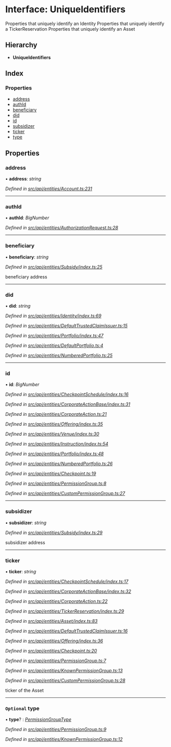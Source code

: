 # Interface: UniqueIdentifiers

Properties that uniquely identify an Identity
Properties that uniquely identify a TickerReservation
Properties that uniquely identify an Asset

## Hierarchy

* **UniqueIdentifiers**

## Index

### Properties

* [address](uniqueidentifiers.md#address)
* [authId](uniqueidentifiers.md#authid)
* [beneficiary](uniqueidentifiers.md#beneficiary)
* [did](uniqueidentifiers.md#did)
* [id](uniqueidentifiers.md#id)
* [subsidizer](uniqueidentifiers.md#subsidizer)
* [ticker](uniqueidentifiers.md#ticker)
* [type](uniqueidentifiers.md#optional-type)

## Properties

###  address

• **address**: *string*

*Defined in [src/api/entities/Account.ts:231](https://github.com/PolymathNetwork/polymesh-sdk/blob/4f2fd432/src/api/entities/Account.ts#L231)*

___

###  authId

• **authId**: *BigNumber*

*Defined in [src/api/entities/AuthorizationRequest.ts:28](https://github.com/PolymathNetwork/polymesh-sdk/blob/4f2fd432/src/api/entities/AuthorizationRequest.ts#L28)*

___

###  beneficiary

• **beneficiary**: *string*

*Defined in [src/api/entities/Subsidy/index.ts:25](https://github.com/PolymathNetwork/polymesh-sdk/blob/4f2fd432/src/api/entities/Subsidy/index.ts#L25)*

beneficiary address

___

###  did

• **did**: *string*

*Defined in [src/api/entities/Identity/index.ts:69](https://github.com/PolymathNetwork/polymesh-sdk/blob/4f2fd432/src/api/entities/Identity/index.ts#L69)*

*Defined in [src/api/entities/DefaultTrustedClaimIssuer.ts:15](https://github.com/PolymathNetwork/polymesh-sdk/blob/4f2fd432/src/api/entities/DefaultTrustedClaimIssuer.ts#L15)*

*Defined in [src/api/entities/Portfolio/index.ts:47](https://github.com/PolymathNetwork/polymesh-sdk/blob/4f2fd432/src/api/entities/Portfolio/index.ts#L47)*

*Defined in [src/api/entities/DefaultPortfolio.ts:4](https://github.com/PolymathNetwork/polymesh-sdk/blob/4f2fd432/src/api/entities/DefaultPortfolio.ts#L4)*

*Defined in [src/api/entities/NumberedPortfolio.ts:25](https://github.com/PolymathNetwork/polymesh-sdk/blob/4f2fd432/src/api/entities/NumberedPortfolio.ts#L25)*

___

###  id

• **id**: *BigNumber*

*Defined in [src/api/entities/CheckpointSchedule/index.ts:16](https://github.com/PolymathNetwork/polymesh-sdk/blob/4f2fd432/src/api/entities/CheckpointSchedule/index.ts#L16)*

*Defined in [src/api/entities/CorporateActionBase/index.ts:31](https://github.com/PolymathNetwork/polymesh-sdk/blob/4f2fd432/src/api/entities/CorporateActionBase/index.ts#L31)*

*Defined in [src/api/entities/CorporateAction.ts:21](https://github.com/PolymathNetwork/polymesh-sdk/blob/4f2fd432/src/api/entities/CorporateAction.ts#L21)*

*Defined in [src/api/entities/Offering/index.ts:35](https://github.com/PolymathNetwork/polymesh-sdk/blob/4f2fd432/src/api/entities/Offering/index.ts#L35)*

*Defined in [src/api/entities/Venue/index.ts:30](https://github.com/PolymathNetwork/polymesh-sdk/blob/4f2fd432/src/api/entities/Venue/index.ts#L30)*

*Defined in [src/api/entities/Instruction/index.ts:54](https://github.com/PolymathNetwork/polymesh-sdk/blob/4f2fd432/src/api/entities/Instruction/index.ts#L54)*

*Defined in [src/api/entities/Portfolio/index.ts:48](https://github.com/PolymathNetwork/polymesh-sdk/blob/4f2fd432/src/api/entities/Portfolio/index.ts#L48)*

*Defined in [src/api/entities/NumberedPortfolio.ts:26](https://github.com/PolymathNetwork/polymesh-sdk/blob/4f2fd432/src/api/entities/NumberedPortfolio.ts#L26)*

*Defined in [src/api/entities/Checkpoint.ts:19](https://github.com/PolymathNetwork/polymesh-sdk/blob/4f2fd432/src/api/entities/Checkpoint.ts#L19)*

*Defined in [src/api/entities/PermissionGroup.ts:8](https://github.com/PolymathNetwork/polymesh-sdk/blob/4f2fd432/src/api/entities/PermissionGroup.ts#L8)*

*Defined in [src/api/entities/CustomPermissionGroup.ts:27](https://github.com/PolymathNetwork/polymesh-sdk/blob/4f2fd432/src/api/entities/CustomPermissionGroup.ts#L27)*

___

###  subsidizer

• **subsidizer**: *string*

*Defined in [src/api/entities/Subsidy/index.ts:29](https://github.com/PolymathNetwork/polymesh-sdk/blob/4f2fd432/src/api/entities/Subsidy/index.ts#L29)*

subsidizer address

___

###  ticker

• **ticker**: *string*

*Defined in [src/api/entities/CheckpointSchedule/index.ts:17](https://github.com/PolymathNetwork/polymesh-sdk/blob/4f2fd432/src/api/entities/CheckpointSchedule/index.ts#L17)*

*Defined in [src/api/entities/CorporateActionBase/index.ts:32](https://github.com/PolymathNetwork/polymesh-sdk/blob/4f2fd432/src/api/entities/CorporateActionBase/index.ts#L32)*

*Defined in [src/api/entities/CorporateAction.ts:22](https://github.com/PolymathNetwork/polymesh-sdk/blob/4f2fd432/src/api/entities/CorporateAction.ts#L22)*

*Defined in [src/api/entities/TickerReservation/index.ts:29](https://github.com/PolymathNetwork/polymesh-sdk/blob/4f2fd432/src/api/entities/TickerReservation/index.ts#L29)*

*Defined in [src/api/entities/Asset/index.ts:83](https://github.com/PolymathNetwork/polymesh-sdk/blob/4f2fd432/src/api/entities/Asset/index.ts#L83)*

*Defined in [src/api/entities/DefaultTrustedClaimIssuer.ts:16](https://github.com/PolymathNetwork/polymesh-sdk/blob/4f2fd432/src/api/entities/DefaultTrustedClaimIssuer.ts#L16)*

*Defined in [src/api/entities/Offering/index.ts:36](https://github.com/PolymathNetwork/polymesh-sdk/blob/4f2fd432/src/api/entities/Offering/index.ts#L36)*

*Defined in [src/api/entities/Checkpoint.ts:20](https://github.com/PolymathNetwork/polymesh-sdk/blob/4f2fd432/src/api/entities/Checkpoint.ts#L20)*

*Defined in [src/api/entities/PermissionGroup.ts:7](https://github.com/PolymathNetwork/polymesh-sdk/blob/4f2fd432/src/api/entities/PermissionGroup.ts#L7)*

*Defined in [src/api/entities/KnownPermissionGroup.ts:13](https://github.com/PolymathNetwork/polymesh-sdk/blob/4f2fd432/src/api/entities/KnownPermissionGroup.ts#L13)*

*Defined in [src/api/entities/CustomPermissionGroup.ts:28](https://github.com/PolymathNetwork/polymesh-sdk/blob/4f2fd432/src/api/entities/CustomPermissionGroup.ts#L28)*

ticker of the Asset

___

### `Optional` type

• **type**? : *[PermissionGroupType](../enums/permissiongrouptype.md)*

*Defined in [src/api/entities/PermissionGroup.ts:9](https://github.com/PolymathNetwork/polymesh-sdk/blob/4f2fd432/src/api/entities/PermissionGroup.ts#L9)*

*Defined in [src/api/entities/KnownPermissionGroup.ts:12](https://github.com/PolymathNetwork/polymesh-sdk/blob/4f2fd432/src/api/entities/KnownPermissionGroup.ts#L12)*
